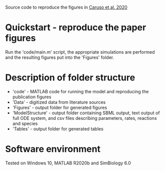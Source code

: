 Source code to reproduce the figures in [Caruso et al. 2020](https://doi.org/10.1371/journal.pcbi.1008139)

# Quickstart - reproduce the paper figures

Run the 'code/main.m' script, the appropriate simulations are performed and the
resulting figures put into the 'Figures' folder.

# Description of folder structure

* 'code' - MATLAB code for running the model and reproducing the publication figures
* 'Data' - digitized data from literature sources
* 'Figures' - output folder for generated figures
* 'ModelStructure' - output folder containing SBML output, text output of full
	ODE system, and csv files describing parameters, rates, reactions and species
* 'Tables' - output folder for generated tables

# Software environment

Tested on Windows 10, MATLAB R2020b and SimBiology 6.0

